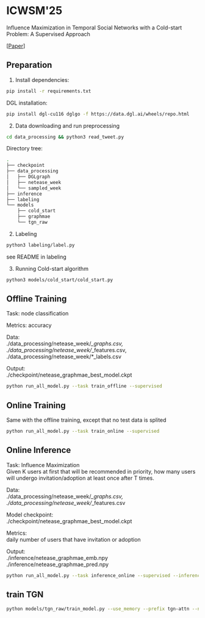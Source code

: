 # ICWSM'25
Influence Maximization in Temporal Social Networks with a Cold-start Problem:
A Supervised Approach

[[Paper]()]

## Preparation

1. Install dependencies:
```bash
pip install -r requirements.txt
```
DGL installation:
```bash
pip install dgl-cu116 dglgo -f https://data.dgl.ai/wheels/repo.html
```

2. Data downloading and run preprocessing
```bash
cd data_processing && python3 read_tweet.py
```

Directory tree:
```bash
.
├── checkpoint
├── data_processing
│   ├── DGLgraph
│   ├── netease_week
│   └── sampled_week
├── inference
├── labeling
└── models
    ├── cold_start
    ├── graphmae
    └── tgn_raw
```

2. Labeling
```bash
python3 labeling/label.py
```
see README in labeling

3. Running Cold-start algorithm
```bash
python3 models/cold_start/cold_start.py
```

## Offline Training
Task: node classification 

Metrics: accuracy 

Data: \
./data_processing/netease_week/*_graphs.csv, 
./data_processing/netease_week/*_features.csv, 
./data_processing/netease_week/*_labels.csv

Output: \
./checkpoint/netease_graphmae_best_model.ckpt
```bash
python run_all_model.py --task train_offline --supervised
```

## Online Training
Same with the offline training, except that no test data is splited
```bash
python run_all_model.py --task train_online --supervised
```

## Online Inference
Task: Influence Maximization \
Given K users at first that will be recommended in priority, how many users will undergo invitation/adoption at least once after T times.

Data: \
./data_processing/netease_week/*_graphs.csv, 
./data_processing/netease_week/*_features.csv

Model checkpoint: \
./checkpoint/netease_graphmae_best_model.ckpt

Metrics: \
daily number of users that have invitation or adoption

Output: \
./inference/netease_graphmae_emb.npy
./inference/netease_graphmae_pred.npy
```bash
python run_all_model.py --task inference_online --supervised --inference_data netease_week
```

## train TGN
```bash
python models/tgn_raw/train_model.py --use_memory --prefix tgn-attn --n_runs 1 --n_epoch 10 --bs 64 --message_dim 50 --memory_dim 86 --platform netease
```
